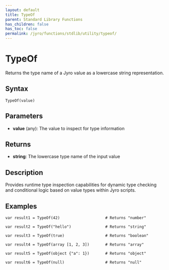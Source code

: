 ```yaml
---
layout: default
title: TypeOf
parent: Standard Library Functions
has_children: false
has_toc: false
permalink: /jyro/functions/stdlib/utility/typeof/
---
```


# TypeOf

Returns the type name of a Jyro value as a lowercase string representation.

## Syntax

```jyro
TypeOf(value)
```

## Parameters

- **value** (any): The value to inspect for type information

## Returns

- **string**: The lowercase type name of the input value

## Description

Provides runtime type inspection capabilities for dynamic type checking and conditional logic based on value types within Jyro scripts.

## Examples

```jyro
var result1 = TypeOf(42)                    # Returns "number"
```

```jyro
var result2 = TypeOf("hello")               # Returns "string"
```

```jyro
var result3 = TypeOf(true)                  # Returns "boolean"
```

```jyro
var result4 = TypeOf(array [1, 2, 3])       # Returns "array"
```

```jyro
var result5 = TypeOf(object {"a": 1})       # Returns "object"
```

```jyro
var result6 = TypeOf(null)                  # Returns "null"
```